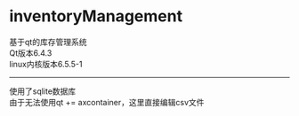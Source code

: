 # inventoryManagement

基于qt的库存管理系统<br/>
Qt版本6.4.3<br/>
linux内核版本6.5.5-1<br>

----------
使用了sqlite数据库<br/>
由于无法使用qt += axcontainer，这里直接编辑csv文件<br/>

